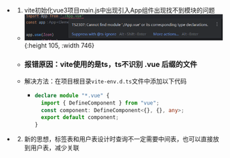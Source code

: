 - 1. vite初始化vue3项目main.js中出现引入App组件出现找不到模块的问题
	- ![error](../assets/image_1682407406884_0.png){:height 105, :width 746}
	- ### 报错原因：vite使用的是ts，ts不识别 .vue 后缀的文件
	- 解决方法：在项目根目录`vite-env.d.ts`文件中添加以下代码
		- ```typescript
		  declare module "*.vue" {
		    import { DefineComponent } from "vue";
		    const component: DefineComponent<{}, {}, any>;
		    export default component;
		  }
		  
		  ```
- 2. 新的思想，标签表和用户表设计时查询不一定需要中间表，也可以直接放到用户表，减少关联